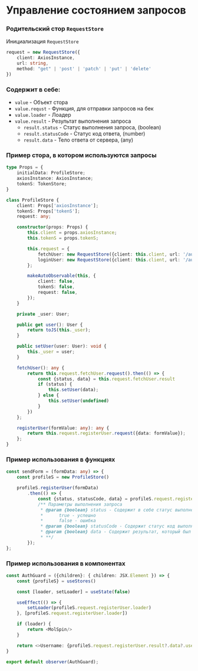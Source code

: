 # Управление состоянием запросов

### Родительский стор `RequestStore`<br>

Инициализация `RequestStore`

``` typescript 
request = new RequestStore({
    client: AxiosInstance,
    url: string,
    method: "get" | 'post' | 'patch' | 'put' | 'delete'
})
```

### Содержит в себе:

- `value` - Объект стора
- `value.requst` - Функция, для отправки запросов на бек
- `value.loader` - Лоадер
- `value.result` - Результат выполнения запроса
    - `result.status` - Статус выполнения запроса, (boolean)
    - `result.statusCode` - Статус код ответа, (number)
    - `result.data` - Тело ответа от сервера, (any)

### Пример стора, в котором используются запросы

```typescript
type Props = {
    initialData: ProfileStore;
    axiosInstance: AxiosInstance;
    tokenS: TokenStore;
}

class ProfileStore {
    client: Props['axiosInstance'];
    tokenS: Props['tokenS'];
    request: any;

    constructor(props: Props) {
        this.client = props.axiosInstance;
        this.tokenS = props.tokenS;

        this.request = {
            fetchUser: new RequestStore({client: this.client, url: '/auth/user/', method: 'get'}),
            loginUser: new RequestStore({client: this.client, url: '/auth/login/', method: 'post'}),
        };

        makeAutoObservable(this, {
            client: false,
            tokenS: false,
            request: false,
        });
    }

    private _user: User;

    public get user(): User {
        return toJS(this._user);
    }

    public setUser(user: User): void {
        this._user = user;
    }

    fetchUser(): any {
        return this.request.fetchUser.request().then(() => {
            const {status, data} = this.request.fetchUser.result
            if (status) {
                this.setUser(data);
            } else {
                this.setUser(undefined)
            }
        })
    };

    registerUser(formValue: any): any {
        return this.request.registerUser.request({data: formValue});
    };
}
```

### Пример использования в функциях

```typescript
const sendForm = (formData: any) => {
    const profileS = new ProfileStore()

    profileS.registerUser(formData)
        .then(() => {
            const {status, statusCode, data} = profileS.request.registerUser.result
            /** Параметры выполнения запроса
             * @param {boolean} status - Содержит в себе статус выполнения запроса
             *      true - успешно
             *      false - ошибка
             * @param {boolean} statusCode - Содержит статус код выполнения запроса
             * @param {boolean} data - Содержит результат, который был получен при выполнении запроса(пришел с бека)
             * **/
        });
};
```

### Пример использования в компонентах

```typescript jsx
const AuthGuard = ({children}: { children: JSX.Element }) => {
    const {profileS} = useStores()

    const [loader, setLoader] = useState(false)

    useEffect(() => {
        setLoader(profileS.request.registerUser.loader)
    }, [profileS.request.registerUser.loader])

    if (loader) {
        return <MolSpin/>
    }

    return <>Username: {profileS.request.registerUser.result?.data?.username}</>
}

export default observer(AuthGuard);
```

